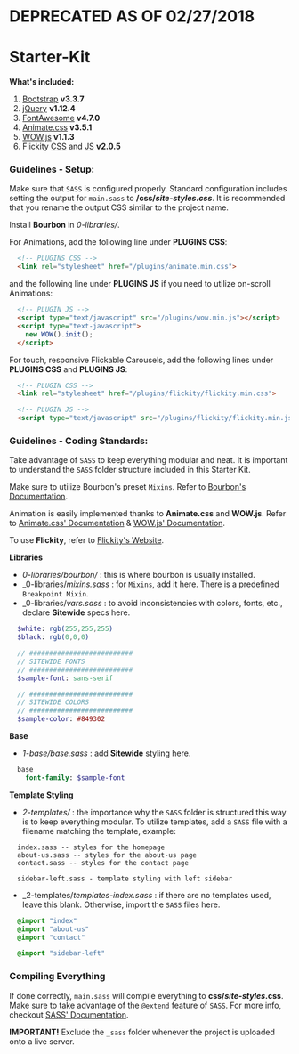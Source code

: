 # DEPRECATED AS OF 02/27/2018
# Starter-Kit

**What's included:**

1. [Bootstrap](http://getbootstrap.com/) **v3.3.7**
2. [jQuery](https://jquery.com/download/) **v1.12.4**
3. [FontAwesome](https://fortawesome.github.io/Font-Awesome/icons/) **v4.7.0**
4. [Animate.css](https://github.com/daneden/animate.css/blob/master/animate.min.css) **v3.5.1**
5. [WOW.js](https://github.com/matthieua/WOW/blob/master/dist/wow.min.js) **v1.1.3**
6. Flickity [CSS](https://github.com/metafizzy/flickity/blob/master/dist/flickity.min.css) and [JS](https://github.com/metafizzy/flickity/blob/master/dist/flickity.pkgd.min.js) **v2.0.5**

### **Guidelines - Setup:**

Make sure that `SASS` is configured properly. Standard configuration includes setting the output for `main.sass` to **/css/_site-styles.css_**. It is recommended that you rename the output CSS similar to the project name.

Install **Bourbon** in _0-libraries/_.

For Animations, add the following line under **PLUGINS CSS**:

```html
  <!-- PLUGINS CSS -->
  <link rel="stylesheet" href="/plugins/animate.min.css">
```

and the following line under **PLUGINS JS** if you need to utilize on-scroll Animations:

```html
  <!-- PLUGIN JS -->
  <script type="text/javascript" src="/plugins/wow.min.js"></script>
  <script type="text-javascript">
    new WOW().init();
  </script>
```

For touch, responsive Flickable Carousels, add the following lines under **PLUGINS CSS** and **PLUGINS JS**:

```html
  <!-- PLUGIN CSS -->
  <link rel="stylesheet" href="/plugins/flickity/flickity.min.css">
```

```html
  <!-- PLUGIN JS -->
  <script type="text/javascript" src="/plugins/flickity/flickity.min.js"></script>
```

### **Guidelines - Coding Standards:**

Take advantage of `SASS` to keep everything modular and neat. It is important to understand the `SASS` folder structure included in this Starter Kit.

Make sure to utilize Bourbon's preset `Mixins`. Refer to [Bourbon's Documentation](http://bourbon.io/docs/).

Animation is easily implemented thanks to **Animate.css** and **WOW.js**. Refer to [Animate.css' Documentation](https://github.com/daneden/animate.css#usage) & [WOW.js' Documentation](http://mynameismatthieu.com/WOW/docs.html).

To use **Flickity**, refer to [Flickity's Website](http://flickity.metafizzy.co/).

**Libraries**

- _0-libraries/bourbon/_ : this is where bourbon is usually installed.
- _0-libraries/_mixins.sass_ : for `Mixins`, add it here. There is a predefined `Breakpoint Mixin`.
- _0-libraries/_vars.sass_ : to avoid inconsistencies with colors, fonts, etc., declare **Sitewide** specs here.

```sass
  $white: rgb(255,255,255)
  $black: rgb(0,0,0)

  // ##########################
  // SITEWIDE FONTS
  // ##########################
  $sample-font: sans-serif

  // ##########################
  // SITEWIDE COLORS
  // ##########################
  $sample-color: #849302
```

**Base**

- _1-base/base.sass_ : add **Sitewide** styling here.

```sass
  base
    font-family: $sample-font
```

**Template Styling**

- _2-templates/_ : the importance why the `SASS` folder is structured this way is to keep everything modular. To utilize templates, add a `SASS` file with a filename matching the template, example:

```
  index.sass -- styles for the homepage
  about-us.sass -- styles for the about-us page
  contact.sass -- styles for the contact page

  sidebar-left.sass - template styling with left sidebar
```

- _2-templates/_templates-index.sass_ : if there are no templates used, leave this blank. Otherwise, import the `SASS` files here.

```sass
  @import "index"
  @import "about-us"
  @import "contact"

  @import "sidebar-left"
```

### **Compiling Everything**

If done correctly, `main.sass` will compile everything to **css/_site-styles_.css**. Make sure to take advantage of the `@extend` feature of `SASS`. For more info, checkout [SASS' Documentation](http://sass-lang.com/guide).

**IMPORTANT!** Exclude the `_sass` folder whenever the project is uploaded onto a live server.

